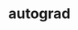 ---
layout: default
title: autograd
permalink: /MachineLearning/pytorch/autograd
parent: pytorch
grand_parent: MachineLearning
has_toc: true
---